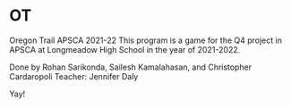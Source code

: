# OT
Oregon Trail APSCA 2021-22
This program is a game for the Q4 project in APSCA at Longmeadow High School in the year of 2021-2022.

Done by Rohan Sarikonda, Sailesh Kamalahasan, and Christopher Cardaropoli
Teacher: Jennifer Daly

Yay!

